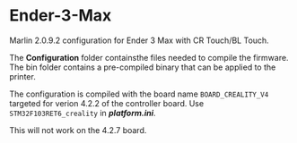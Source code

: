 # Ender-3-Max 
Marlin 2.0.9.2 configuration for Ender 3 Max with CR Touch/BL Touch.

The **Configuration** folder containsthe files needed to compile the firmware. The bin folder contains a pre-compiled binary that can be applied to the printer.

The configuration is compiled with the board name `BOARD_CREALITY_V4` targeted for verion 4.2.2 of the controller board. Use `STM32F103RET6_creality` in ***platform.ini***.

This will not work on the 4.2.7 board.
